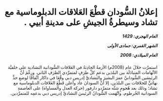 <h1 dir="rtl">إعلانُ السُّودان قطْعَ العَلاقات الدبلوماسية مع تشاد وسيطرةُ الجيشِ على مدينةِ أبيي .</h1>

<h5 dir="rtl">العام الهجري:  1429

الشهر القمري: جمادى الأولى

العام الميلادي: 2008</h5>

<p dir="rtl">استمرَّت خلالَ عام (2008م) الأزمةُ الحادِثةُ في العَلاقات السُّودانية التشادية على خلفيَّة الاتِّهامات المتبادَلَة بين البلدَين بدعمِ كلِّ طرَفٍ لمتمرِّدي الطرَفِ الثاني. ورغْمَ أنَّ الرئيسَين السُّودانيَّ عمرَ البشيرَ والتشاديَّ إدريس دبي وقَّعَا في داكار اتِّفاقًا لوضعِ حدٍّ نهائيٍّ للخلافات بين البلدَين، إلا أنَّ السودانَ عاد وأعلن قَطْعَ العَلاقات الدبلوماسية مع تشاد؛ وذلك بعد هُجومٍ شنَّه متمرِّدو دارفور (حركة العدل والمساواة) على العاصمةِ السودانية الخُرطوم، واتَّهَمت السُّودانُ الرئيسَ التشاديَّ إدريس دبي بدعمِه للمتمرِّدين.</p></br>
